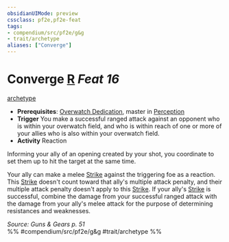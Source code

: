 ```yaml
---
obsidianUIMode: preview
cssclass: pf2e,pf2e-feat
tags:
- compendium/src/pf2e/g&g
- trait/archetype
aliases: ["Converge"]
---
```

# Converge  [R](../../rules/core-rulebook/chapter-9-playing-the-game.md#Actions "Reaction") *Feat 16*  
[archetype](../../rules/traits/archetype.md)  

- **Prerequisites**: [Overwatch Dedication](overwatch-dedication-g-g.md), master in [Perception](../skills.md#Perception)
- **Trigger** You make a successful ranged attack against an opponent who is within your overwatch field, and who is within reach of one or more of your allies who is also within your overwatch field.
- **Activity** Reaction

Informing your ally of an opening created by your shot, you coordinate to set them up to hit the target at the same time.

Your ally can make a melee [Strike](../../rules/actions/strike.md) against the triggering foe as a reaction. This [Strike](../../rules/actions/strike.md) doesn't count toward that ally's multiple attack penalty, and their multiple attack penalty doesn't apply to this [Strike](../../rules/actions/strike.md). If your ally's [Strike](../../rules/actions/strike.md) is successful, combine the damage from your successful ranged attack with the damage from your ally's melee attack for the purpose of determining resistances and weaknesses.

*Source: Guns & Gears p. 51*  
%% #compendium/src/pf2e/g&g #trait/archetype %%